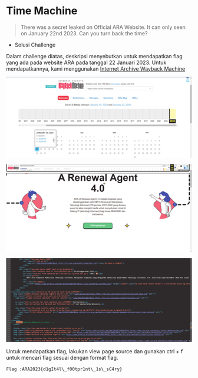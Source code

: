 # Time Machine

> There was a secret leaked on Official ARA Website. It can only seen on January 22nd 2023. Can you turn back the time?

- Solusi Challenge

Dalam challenge diatas, deskripsi menyebutkan untuk mendapatkan flag yang ada pada website ARA pada tanggal 22 Januari 2023. Untuk mendapatkannya, kami menggunakan [Internet Archive Wayback Machine](https://archive.org/web/)

![](images/image-001.png)

![](images/image-002.png)

![](images/image-003.png)

Untuk mendapatkan flag, lakukan view page source dan gunakan ctrl + f untuk mencari flag sesuai dengan format flag.

```
Flag :ARA2023{d1gIt4l\_f00tpr1nt\_1s\_sC4ry}
```

